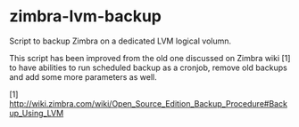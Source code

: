 zimbra-lvm-backup
=================

Script to backup Zimbra on a dedicated LVM logical volumn.

This script has been improved from the old one discussed on Zimbra wiki [1] to have abilities to run scheduled backup as a cronjob, remove old backups and add some more parameters as well.

[1] http://wiki.zimbra.com/wiki/Open_Source_Edition_Backup_Procedure#Backup_Using_LVM